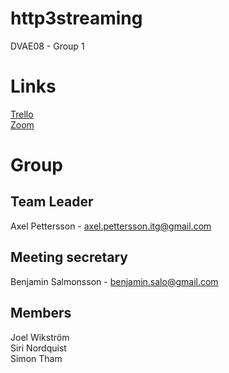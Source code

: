 # http3streaming
DVAE08 - Group 1 


# Links

[Trello](https://trello.com/b/f7NONoxI/grupp-1)<br>
[Zoom](https://kau-se.zoom.us/j/3855685951)

# Group

## Team Leader
Axel Pettersson - axel.pettersson.itg@gmail.com

## Meeting secretary 
Benjamin Salmonsson - benjamin.salo@gmail.com

## Members
Joel Wikström <br>
Siri Nordquist <br>
Simon Tham <br>


